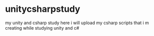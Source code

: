 # unitycsharpstudy
my unity and csharp study 
here i will upload my csharp scripts that i m creating while studying unity and c#
